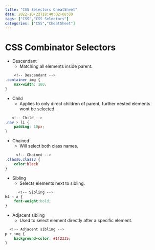 ```yaml
---
title: "CSS Selectors CheatSheet"
date: 2022-10-22T18:40:02+08:00
tags: ["CSS","CSS Selectors"]
categories: ["CSS","CheatSheet"]
---
```

# CSS Combinator Selectors 
- Descendant
	-  Matching all elements inside parent.
	  
```css
    <!-- Descendant -->
.container img {
	max-width: 100;
}
```


- Child
	- Applies to only direct children of parent, further nested elements wont be selected.
			
```css
   <!-- Child -->
.nav > li {
	padding: 10px;
}
```
- Chained
	- Will select both class names.
```css
     <!-- Chained -->
.class6.class3 {
	color:black
}
```
- Sibling
	- Selects elements next to sibling.
```css
      <!-- Sibling -->
h4 ~ a {
	font-weight:bold;
}
```
  
  - Adjacent sibling
	  - Used to select element directly after a specific element.
```css
  <!-- Adjacent sibling -->
p + img {
	background-color: #1f2335;
}
```
